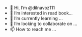 - 👋 Hi, I’m @dilnavoz111
- 👀 I’m interested in read book...
- 🌱 I’m currently learning ...
- 💞️ I’m looking to collaborate on ...
- 📫 How to reach me ...

<!---
dilnavoz111/dilnavoz111 is a ✨ special ✨ repository because its `README.md` (this file) appears on your GitHub profile.
You can click the Preview link to take a look at your changes.
--->

